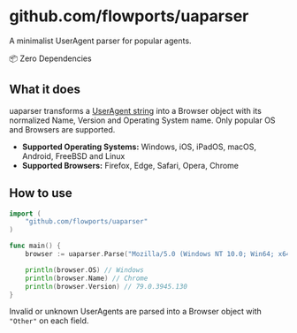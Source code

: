 # github.com/flowports/uaparser

A minimalist UserAgent parser for popular agents.

📦 Zero Dependencies

## What it does

uaparser transforms a [UserAgent string](https://developer.mozilla.org/en-US/docs/Web/HTTP/Headers/User-Agent) into a Browser object with its normalized Name, Version and Operating System name. Only popular OS and Browsers are supported.

- **Supported Operating Systems:** Windows, iOS, iPadOS, macOS, Android, FreeBSD and Linux
- **Supported Browsers:** Firefox, Edge, Safari, Opera, Chrome

## How to use

```go
import (
    "github.com/flowports/uaparser"
)

func main() {
    browser := uaparser.Parse("Mozilla/5.0 (Windows NT 10.0; Win64; x64) AppleWebKit/537.36 (KHTML, like Gecko) Chrome/79.0.3945.130 Safari/537.36")

    println(browser.OS) // Windows
    println(browser.Name) // Chrome
    println(browser.Version) // 79.0.3945.130
}
```

Invalid or unknown UserAgents are parsed into a Browser object with `"Other"` on each field.
